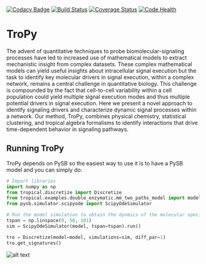 [![Codacy Badge](https://api.codacy.com/project/badge/Grade/4dc49b4309bc4f05911eee43f932591b)](https://app.codacy.com/app/ortega2247/tropical?utm_source=github.com&utm_medium=referral&utm_content=LoLab-VU/tropical&utm_campaign=Badge_Grade_Dashboard)
[![Build Status](https://travis-ci.org/LoLab-VU/tropical.svg?branch=master)](https://travis-ci.org/LoLab-VU/tropical)
[![Coverage Status](https://coveralls.io/repos/github/LoLab-VU/tropical/badge.svg?branch=master)](https://coveralls.io/github/LoLab-VU/tropical?branch=master)
[![Code Health](https://landscape.io/github/LoLab-VU/tropical/master/landscape.svg?style=flat)](https://landscape.io/github/LoLab-VU/tropical/master)

# TroPy

The advent of quantitative techniques to probe biomolecular-signaling processes have led to increased use of 
mathematical models to extract mechanistic insight from complex datasets. These complex mathematical models 
can yield useful insights about intracellular signal execution but the task to identify key molecular drivers 
in signal execution, within a complex network, remains a central challenge in quantitative biology. This challenge 
is compounded by the fact that cell-to-cell variability within a cell population could yield multiple signal 
execution modes and thus multiple potential drivers in signal execution. Here we present a novel approach to 
identify signaling drivers and characterize dynamic signal processes within a network. Our method, TroPy, 
combines physical chemistry, statistical clustering, and tropical algebra formalisms to identify interactions 
that drive time-dependent behavior in signaling pathways. 

## Running TroPy

TroPy depends on PySB so the easiest  way to use it is to have a PySB model and you can simply do:
```python
# Import libraries
import numpy as np
from tropical.discretize import Discretize
from tropical.examples.double_enzymatic.mm_two_paths_model import model
from pysb.simulator.scipyode import ScipyOdeSimulator

# Run the model simulation to obtain the dynmics of the molecular species
tspan = np.linspace(0, 50, 101)
sim = ScipyOdeSimulator(model, tspan=tspan).run()

tro = Discretize(model=model, simulations=sim, diff_par=1)
tro.get_signatures()

```
![alt text](https://github.com/LoLab-VU/tropical/blob/master/tropical/examples/double_enzymatic/figures/s0.png)

